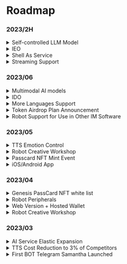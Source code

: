 # Roadmap

### 2023/2H

<details>

<summary>Self-controlled LLM Model</summary>

Already on the way

Support feeding your own fine-tuning corpus, making your BOT fully meet your expectations🤗

Lifetime memory library

Internet connection and API access capabilities!

Fewer restrictions

</details>

<details>

<summary>IEO</summary>



</details>

<details>

<summary>Shell As Service</summary>

Underlying capabilities open, can be embedded in any third-party application

</details>

<details>

<summary>Streaming Support</summary>

Low-latency voice conversation experience

</details>

### 2023/06

<details>

<summary>Multimodal AI models</summary>



</details>

<details>

<summary>IDO</summary>



</details>

<details>

<summary>More Languages Support</summary>



</details>

<details>

<summary>Token Airdrop Plan Announcement</summary>



</details>

<details>

<summary>Robot Support for Use in Other IM Software</summary>

MyShell.ai's Creative Workshop will support robot deployment to other social platforms, while users can bind their social accounts, and through the bound social accounts, they can extend their membership benefits to the robots on their social media. It is expected to support platforms such as Telegram and Discord.

</details>

### 2023/05

<details>

<summary>TTS Emotion Control</summary>

BOT's voice will contain richer emotional differences, and this feature will enter the public testing phase in May.

</details>

<details>

<summary>Robot Creative Workshop</summary>



</details>

<details>

<summary>Passcard NFT Mint Event</summary>



</details>

<details>

<summary>iOS/Android App</summary>



</details>

### 2023/04

<details>

<summary>Genesis PassCard NFT white list</summary>



</details>

<details>

<summary>Robot Peripherals</summary>

* Twitter space AMA bot
* KOL bot
* Vitalik bot

</details>

<details>

<summary>Web Version + Hosted Wallet</summary>



</details>

<details>

<summary>Robot Creative Workshop</summary>



</details>

### 2023/03

<details>

<summary>AI Service Elastic Expansion</summary>



</details>

<details>

<summary>TTS Cost Reduction to 3% of Competitors</summary>

With the influx of users, our daily voice interaction volume quickly exceeded 100,000. In just three weeks, we intensively optimized our self-developed TTS model, reducing its cost by 97% compared to Microsoft's TTS API cost and supporting fast cloning of 1-5 minute voice samples.

</details>

<details>

<summary>First BOT Telegram Samantha Launched</summary>

On 03/07, we launched our first Bot Samantha on Telegram.

</details>